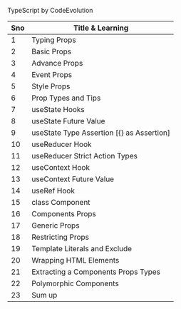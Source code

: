 TypeScript by CodeEvolution

| Sno | Title & Learning                          |
| --- | ----------------------------------------- |
| 1   | Typing Props                              |
| 2   | Basic Props                               |
| 3   | Advance Props                             |
| 4   | Event Props                               |
| 5   | Style Props                               |
| 6   | Prop Types and Tips                       |
| 7   | useState Hooks                            |
| 8   | useState Future Value                     |
| 9   | useState Type Assertion [{} as Assertion] |
| 10  | useReducer Hook                           |
| 11  | useReducer Strict Action Types            |
| 12  | useContext Hook                           |
| 13  | useContext Future Value                   |
| 14  | useRef Hook                               |
| 15  | class Component                           |
| 16  | Components Props                          |
| 17  | Generic Props                             |
| 18  | Restricting Props                         |
| 19  | Template Literals and Exclude             |
| 20  | Wrapping HTML Elements                    |
| 21  | Extracting a Components Props Types       |
| 22  | Polymorphic Components                    |
| 23  | Sum up                                    |
